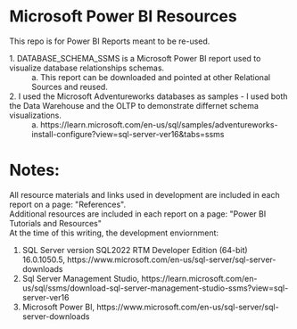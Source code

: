 # Microsoft Power BI Resources
This repo is for Power BI Reports meant to be re-used.
<dl>
  <dt>1. DATABASE_SCHEMA_SSMS is a Microsoft Power BI report used to visualize database relationships schemas.</dt>
  <dd>a. This report can be downloaded and pointed at other Relational Sources and reused. </dd>
  <dt>2. I used the Microsoft Adventureworks databases as samples - I used both the Data Warehouse and the OLTP to demonstrate differnet schema visualizations.</dt>
  <dd>a. https://learn.microsoft.com/en-us/sql/samples/adventureworks-install-configure?view=sql-server-ver16&tabs=ssms</dd>
</dl>

# Notes: <br>
All resource materials and links used in development are included in each report on a page: "References". <br>
Additional resources are included in each report on a page: "Power BI Tutorials and Resources"<br>
At the time of this writing, the development enviornment: <br>
<ol>
  <li>SQL Server version SQL2022	RTM	Developer Edition (64-bit)	16.0.1050.5, https://www.microsoft.com/en-us/sql-server/sql-server-downloads</li>
  <li>Sql Server Management Studio, https://learn.microsoft.com/en-us/sql/ssms/download-sql-server-management-studio-ssms?view=sql-server-ver16</li>
  <li>Microsoft Power BI, https://www.microsoft.com/en-us/sql-server/sql-server-downloads </li>
</ol>
